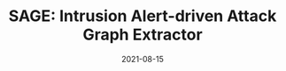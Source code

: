 ---
layout: post
title: SAGE&colon; Intrusion Alert-driven Attack Graph Extractor
venue: KDD Workshop on AI-enabled Cybersecurity Analytics (AI4Cyber)
date: 2021-08-15
slides: https://ai4cyber-kdd.com/KDD-AISec_files/AI4Cyber-SAGE-slides.pdf
---